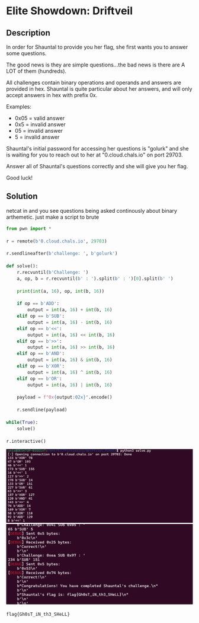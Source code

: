 # Elite Showdown: Driftveil

## Description

In order for Shauntal to provide you her flag, she first wants you to answer some questions.

The good news is they are simple questions...the bad news is there are A LOT of them (hundreds).

All challenges contain binary operations and operands and answers are provided in hex. Shauntal is quite particular about her answers, and will only accept answers in hex with prefix 0x.

Examples:
* 0x05 = valid answer
* 0x5  = invalid answer
* 05   = invalid answer
* 5    = invalid answer

Shauntal's initial password for accessing her questions is "golurk" and she is waiting for you to reach out to her at "0.cloud.chals.io" on port 29703.

Answer all of Shauntal's questions correctly and she will give you her flag.

Good luck!

## Solution

netcat in and you see questions being asked continously about binary arthemetic. just make a script to brute

```py
from pwn import *

r = remote(b'0.cloud.chals.io', 29703)

r.sendlineafter(b'challenge: ', b'golurk')

def solve():
    r.recvuntil(b'Challenge: ')
    a, op, b = r.recvuntil(b' : ').split(b' : ')[0].split(b' ')

    print(int(a, 16), op, int(b, 16))

    if op == b'ADD':
        output = int(a, 16) + int(b, 16)
    elif op == b'SUB':
        output = int(a, 16) - int(b, 16)
    elif op == b'<<':
        output = int(a, 16) << int(b, 16)
    elif op == b'>>':
        output = int(a, 16) >> int(b, 16)
    elif op == b'AND':
        output = int(a, 16) & int(b, 16)
    elif op == b'XOR':
        output = int(a, 16) ^ int(b, 16)
    elif op == b'OR':
        output = int(a, 16) | int(b, 16)

    payload = f"0x{output:02x}".encode()

    r.sendline(payload)

while(True):
    solve()

r.interactive()
```

![alt text](image.png)
![alt text](image-1.png)

`flag{Gh0sT_iN_th3_SHeLL}`